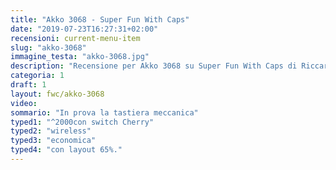 ```yaml
---
title: "Akko 3068 - Super Fun With Caps"
date: "2019-07-23T16:27:31+02:00"
recensioni: current-menu-item
slug: "akko-3068"
immagine_testa: "akko-3068.jpg"
description: "Recensione per Akko 3068 su Super Fun With Caps di Riccardo Palombo. È una tastiera meccanica economica con Blueooth e layout 65%."
categoria: 1
draft: 1
layout: fwc/akko-3068
video:
sommario: "In prova la tastiera meccanica"
typed1: "^2000con switch Cherry"
typed2: "wireless"
typed3: "economica"
typed4: "con layout 65%."
---
```


